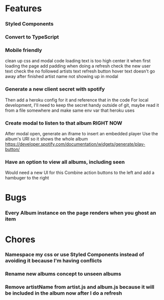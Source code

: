 # Features

### Styled Components

### Convert to TypeScript

### Mobile friendly
clean up css and modal code
loading text is too high
    center it when first loading the page
    add padding when doing a refresh
check the new user text
check the no followed artists text
refresh button hover text doesn't go away after finished
artist name not showing up in modal

### Generate a new client secret with spotify
Then add a heroku config for it and reference that in the code
For local development, I'll need to keep the secret handy outside of git, maybe read it from a file somewhere and make same env var that heroku uses

### Create modal to listen to that album RIGHT NOW
After modal open, generate an iframe to insert an embedded player
Use the album's URI so it shows the whole album
https://developer.spotify.com/documentation/widgets/generate/play-button/

### Have an option to view all albums, including seen
Would need a new UI for this
Combine action buttons to the left and add a hambuger to the right

# Bugs

### Every Album instance on the page renders when you ghost an item

# Chores

### Namespace my css or use Styled Components instead of avoiding it because I'm having conflicts

### Rename new albums concept to unseen albums

### Remove artistName from artist.js and album.js because it will be included in the album now after I do a refresh
